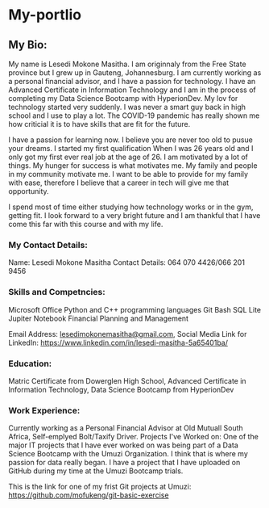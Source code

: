 # My-portlio

## My Bio:
My name is Lesedi Mokone Masitha. I am originnaly from the Free State province but I grew up in Gauteng, Johannesburg. I am currently working as a personal financial advisor,
and I have a passion for technology. I have an Advanced Certificate in Information Technology and I am in the process of completing my Data Science Bootcamp with HyperionDev.
My lov for technology started very suddenly. I was never a smart guy back in high school and I use to play a lot. The COVID-19 pandemic has really shown me how criticial it is to 
have skills that are fit for the future. 

I have a passion for learning now. I believe you are never too old to pusue your dreams. I started my first qualification When I was 26 years old and I only got my first ever real job 
at the age of 26. I am motivated by a lot of things. My hunger for success is what motivates me. My family and people in my community motivate me. I want to be able to provide
for my family with ease, therefore I believe that a career in tech will give me that opportunity. 

I spend most of time either studying how technology works or in the gym, getting fit. I look forward to a very bright future and I am thankful that I have come this far with this
course and with my life.

### My Contact Details:

Name: Lesedi Mokone Masitha
Contact Details: 064 070 4426/066 201 9456

### Skills and Competncies:
Microsoft Office
Python and C++ programming languages
Git Bash
SQL Lite
Jupiter Notebook
Financial Planning and Management

Email Address: lesedimokonemasitha@gmail.com, 
Social Media Link for LinkedIn: https://www.linkedin.com/in/lesedi-masitha-5a65401ba/
### Education: 
Matric Certificate from Dowerglen High School, Advanced Certificate in Information Technology, Data Science Bootcamp from HyperionDev
### Work Experience: 
Currently working as a Personal Financial Advisor at Old Mutuall South Africa, Self-emplyed Bolt/Taxify Driver.
Projects I've Worked on: One of the major IT projects that I have ever worked on was being part of a Data Science Bootcamp with the Umuzi Organization. I think that is where my
passion for data really began. I have a project that I have uploaded on GitHub during my time at the Umuzi Bootcamp trials. 

This is the link for one of my frist Git projects at Umuzi: https://github.com/mofukeng/git-basic-exercise 
